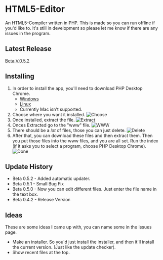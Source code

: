 # HTML5-Editor
An HTML5-Compiler written in PHP. This is made so you can run offline if you'd like to. It's still in development so please let me know if there are any issues in the program.  

## Latest Release
[Beta V.0.5.2](https://github.com/mamamia5x/HTML5-Compiler/releases/tag/V.0.5.2)  

## Installing
1. In order to install the app, you'll need to download PHP Desktop Chrome.  
   * [Windows](https://github.com/cztomczak/phpdesktop/releases/tag/chrome-v57.0-rc)
   * [Linux](https://github.com/cztomczak/phpdesktop/releases/tag/linux-v72.0)
   * Currently Mac isn't supported. 
2. Choose where you want it installed.
![Choose](https://github.com/mamamia5x/HTML5-Compiler/blob/master/Images/tutorial1.png)
3. Once installed, extract the file.
![Extract](https://github.com/mamamia5x/HTML5-Compiler/blob/master/Images/tutorial2.png)
4. Onces Extracted go to the "www" file.
![WWW](https://github.com/mamamia5x/HTML5-Compiler/blob/master/Images/tutorial4.png)
5. There should be a *lot* of files, those you can just delete.
![Delete](https://github.com/mamamia5x/HTML5-Compiler/blob/master/Images/tutorial3.png)
6. After that, you can download these files and then extract them. Then you put those files into the www files, and you are all set. Run the index (if it asks you to select a program, choose PHP Desktop Chrome).  
![Done](https://github.com/mamamia5x/HTML5-Compiler/blob/master/Images/tutorial5.png)

## Update History
* Beta 0.5.2 - Added automatic updater. 
* Beta 0.5.1 - Small Bug Fix
* Beta 0.5.0 - Now you can edit different files. Just enter the file name in the text box.
* Beta 0.4.2 - Release Version  
  
## Ideas
These are some ideas I came up with, you can name some in the Issues page.
* Make an installer. So you'd just install the installer, and then it'll install the current version. (Just like the update checker).
* Show recent files at the top.
